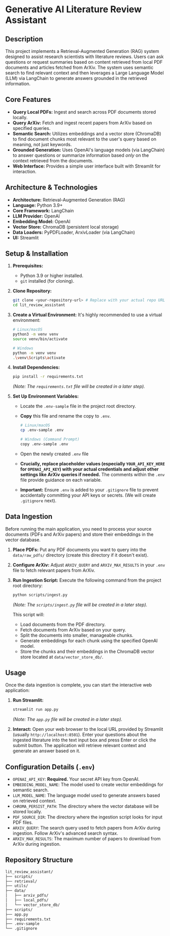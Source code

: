 # Generative AI Literature Review Assistant

## Description

This project implements a Retrieval-Augmented Generation (RAG) system designed to assist research scientists with literature reviews. Users can ask questions or request summaries based on content retrieved from local PDF documents and articles fetched from ArXiv. The system uses semantic search to find relevant context and then leverages a Large Language Model (LLM) via LangChain to generate answers grounded in the retrieved information.

## Core Features

- **Query Local PDFs:** Ingest and search across PDF documents stored locally.
- **Query ArXiv:** Fetch and ingest recent papers from ArXiv based on specified queries.
- **Semantic Search:** Utilizes embeddings and a vector store (ChromaDB) to find document chunks most relevant to the user's query based on meaning, not just keywords.
- **Grounded Generation:** Uses OpenAI's language models (via LangChain) to answer questions or summarize information based *only* on the context retrieved from the documents.
- **Web Interface:** Provides a simple user interface built with Streamlit for interaction.

## Architecture & Technologies

- **Architecture:** Retrieval-Augmented Generation (RAG)
- **Language:** Python 3.9+
- **Core Framework:** LangChain
- **LLM Provider:** OpenAI
- **Embedding Model:** OpenAI
- **Vector Store:** ChromaDB (persistent local storage)
- **Data Loaders:** PyPDFLoader, ArxivLoader (via LangChain)
- **UI:** Streamlit

## Setup & Installation

1. **Prerequisites:**
    - Python 3.9 or higher installed.
    - `git` installed (for cloning).

2. **Clone Repository:**

    ```bash
    git clone <your-repository-url> # Replace with your actual repo URL if applicable
    cd lit_review_assistant
    ```

3. **Create a Virtual Environment:**
    It's highly recommended to use a virtual environment:

    ```bash
    # Linux/macOS
    python3 -m venv venv
    source venv/bin/activate

    # Windows
    python -m venv venv
    .\venv\Scripts\activate
    ```

4. **Install Dependencies:**

    ```bash
    pip install -r requirements.txt
    ```

    *(Note: The `requirements.txt` file will be created in a later step).*

5. **Set Up Environment Variables:**
    - Locate the `.env-sample` file in the project root directory.
    - **Copy** this file and rename the copy to `.env`.

        ```bash
        # Linux/macOS
        cp .env-sample .env

        # Windows (Command Prompt)
        copy .env-sample .env
        ```

    - Open the newly created `.env` file
    - **Crucially, replace placeholder values (especially `YOUR_API_KEY_HERE` for `OPENAI_API_KEY`) with your actual credentials and adjust other settings like ArXiv queries if needed.** The comments within the `.env` file provide guidance on each variable.
    - **Important:** Ensure `.env` is added to your `.gitignore` file to prevent accidentally committing your API keys or secrets. (We will create `.gitignore` next).

## Data Ingestion

Before running the main application, you need to process your source documents (PDFs and ArXiv papers) and store their embeddings in the vector database.

1. **Place PDFs:** Put any PDF documents you want to query into the `data/raw_pdfs/` directory (create this directory if it doesn't exist).
2. **Configure ArXiv:** Adjust `ARXIV_QUERY` and `ARXIV_MAX_RESULTS` in your `.env` file to fetch relevant papers from ArXiv.
3. **Run Ingestion Script:** Execute the following command from the project root directory:

    ```bash
    python scripts/ingest.py
    ```

    *(Note: The `scripts/ingest.py` file will be created in a later step).*

    This script will:
    - Load documents from the PDF directory.
    - Fetch documents from ArXiv based on your query.
    - Split the documents into smaller, manageable chunks.
    - Generate embeddings for each chunk using the specified OpenAI model.
    - Store the chunks and their embeddings in the ChromaDB vector store located at `data/vector_store_db/`.

## Usage

Once the data ingestion is complete, you can start the interactive web application:

1. **Run Streamlit:**

    ```bash
    streamlit run app.py
    ```

    *(Note: The `app.py` file will be created in a later step).*

2. **Interact:** Open your web browser to the local URL provided by Streamlit (usually `http://localhost:8501`). Enter your questions about the ingested literature into the text input box and press Enter or click the submit button. The application will retrieve relevant context and generate an answer based on it.

## Configuration Details (`.env`)

- `OPENAI_API_KEY`: **Required.** Your secret API key from OpenAI.
- `EMBEDDING_MODEL_NAME`: The model used to create vector embeddings for semantic search.
- `LLM_MODEL_NAME`: The language model used to generate answers based on retrieved context.
- `CHROMA_PERSIST_PATH`: The directory where the vector database will be stored locally.
- `PDF_SOURCE_DIR`: The directory where the ingestion script looks for input PDF files.
- `ARXIV_QUERY`: The search query used to fetch papers from ArXiv during ingestion. Follow ArXiv's advanced search syntax.
- `ARXIV_MAX_RESULTS`: The maximum number of papers to download from ArXiv during ingestion.

## Repository Structure

```bash
lit_review_assistant/
├── scripts/
├── retrieval/
├── utils/
├── data/
│   ├── arxiv_pdfs/
│   ├── local_pdfs/
│   └── vector_store_db/
├── scripts/
├── app.py
├── requirements.txt
├── .env-sample
└── .gitignore
```
